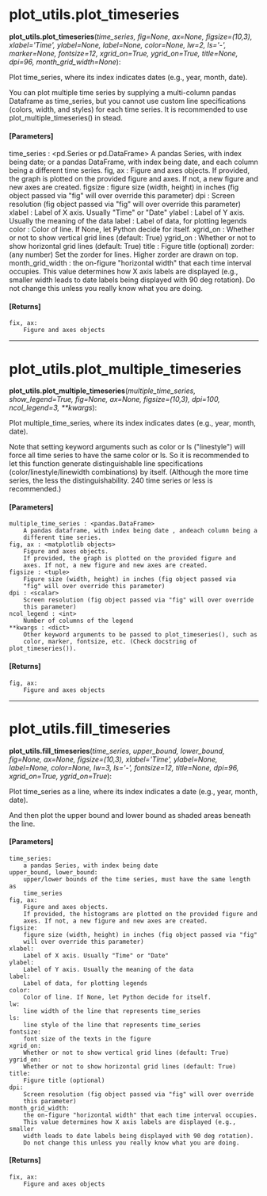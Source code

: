# plot_utils.plot_timeseries

**plot_utils.plot_timeseries**(*time_series, fig=None, ax=None, figsize=(10,3), xlabel='Time', ylabel=None, label=None, color=None, lw=2, ls='-', marker=None, fontsize=12, xgrid_on=True, ygrid_on=True, title=None, dpi=96, month_grid_width=None*):

Plot time_series, where its index indicates dates (e.g., year, month, date).

You can plot multiple time series by supplying a multi-column pandas Dataframe as time_series, but you cannot use custom line specifications (colors, width, and styles) for each time series. It is recommended to use plot_multiple_timeseries() in stead.

#### [Parameters]
time_series : <pd.Series or pd.DataFrame>
        A pandas Series, with index being date; or a pandas DataFrame, with
        index being date, and each column being a different time series.
    fig, ax : <matplotlib obj>
        Figure and axes objects.
        If provided, the graph is plotted on the provided figure and
        axes. If not, a new figure and new axes are created.
    figsize : <tuple>
        figure size (width, height) in inches (fig object passed via
        "fig" will over override this parameter)
    dpi : <scalar>
        Screen resolution (fig object passed via "fig" will over override
        this parameter)
    xlabel : <str>
        Label of X axis. Usually "Time" or "Date"
    ylabel : <str>
        Label of Y axis. Usually the meaning of the data
    label : <str>
        Label of data, for plotting legends
    color : <list or str>
        Color of line. If None, let Python decide for itself.
    xgrid_on : <bool>
        Whether or not to show vertical grid lines (default: True)
    ygrid_on : <bool>
        Whether or not to show horizontal grid lines (default: True)
    title : <str>
        Figure title (optional)
    zorder: (any number)
        Set the zorder for lines. Higher zorder are drawn on top.
    month_grid_width : <scalar>
        the on-figure "horizontal width" that each time interval occupies.
        This value determines how X axis labels are displayed (e.g., smaller
        width leads to date labels being displayed with 90 deg rotation).
        Do not change this unless you really know what you are doing.

#### [Returns]
    fix, ax:
        Figure and axes objects

--------------------------------------------------------
# plot_utils.plot_multiple_timeseries

**plot_utils.plot_multiple_timeseries**(*multiple_time_series, show_legend=True, fig=None, ax=None, figsize=(10,3), dpi=100, ncol_legend=3, \*\*kwargs*):

Plot multiple_time_series, where its index indicates dates (e.g., year, month, date).

Note that setting keyword arguments such as color or ls ("linestyle") will force all time series to have the same color or ls. So it is recommended to let this function generate distinguishable line specifications (color/linestyle/linewidth combinations) by itself. (Although the more time series, the less the distinguishability. 240 time series or less is recommended.)

#### [Parameters]
    multiple_time_series : <pandas.DataFrame>
        A pandas dataframe, with index being date , andeach column being a
        different time series.
    fig, ax : <matplotlib objects>
        Figure and axes objects.
        If provided, the graph is plotted on the provided figure and
        axes. If not, a new figure and new axes are created.
    figsize : <tuple>
        Figure size (width, height) in inches (fig object passed via
        "fig" will over override this parameter)
    dpi : <scalar>
        Screen resolution (fig object passed via "fig" will over override
        this parameter)
    ncol_legend : <int>
        Number of columns of the legend
    **kwargs : <dict>
        Other keyword arguments to be passed to plot_timeseries(), such as
        color, marker, fontsize, etc. (Check docstring of plot_timeseries()).

#### [Returns]
    fig, ax:
        Figure and axes objects

---------------------------------------------------------
# plot_utils.fill_timeseries

**plot_utils.fill_timeseries**(*time_series, upper_bound, lower_bound, fig=None, ax=None, figsize=(10,3), xlabel='Time', ylabel=None, label=None, color=None, lw=3, ls='-', fontsize=12, title=None, dpi=96, xgrid_on=True, ygrid_on=True*):

Plot time_series as a line, where its index indicates a date (e.g., year, month, date).

And then plot the upper bound and lower bound as shaded areas beneath the line.

#### [Parameters]
    time_series:
        a pandas Series, with index being date
    upper_bound, lower_bound:
        upper/lower bounds of the time series, must have the same length as
        time_series
    fig, ax:
        Figure and axes objects.
        If provided, the histograms are plotted on the provided figure and
        axes. If not, a new figure and new axes are created.
    figsize:
        figure size (width, height) in inches (fig object passed via "fig"
        will over override this parameter)
    xlabel:
        Label of X axis. Usually "Time" or "Date"
    ylabel:
        Label of Y axis. Usually the meaning of the data
    label:
        Label of data, for plotting legends
    color:
        Color of line. If None, let Python decide for itself.
    lw:
        line width of the line that represents time_series
    ls:
        line style of the line that represents time_series
    fontsize:
        font size of the texts in the figure
    xgrid_on:
        Whether or not to show vertical grid lines (default: True)
    ygrid_on:
        Whether or not to show horizontal grid lines (default: True)
    title:
        Figure title (optional)
    dpi:
        Screen resolution (fig object passed via "fig" will over override
        this parameter)
    month_grid_width:
        the on-figure "horizontal width" that each time interval occupies.
        This value determines how X axis labels are displayed (e.g., smaller
        width leads to date labels being displayed with 90 deg rotation).
        Do not change this unless you really know what you are doing.

#### [Returns]
    fix, ax:
        Figure and axes objects
